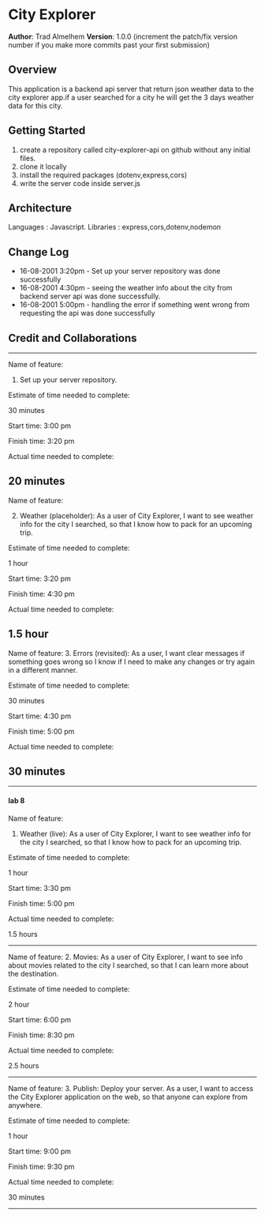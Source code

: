 # City Explorer

**Author**: Trad Almelhem
**Version**: 1.0.0 (increment the patch/fix version number if you make more commits past your first submission)

## Overview
This application is a backend api server that return json weather data to the city explorer app.if a user searched for a city he will get the 3 days weather data for this city.

<!-- Provide a high level overview of what this application is and why you are building it, beyond the fact that it's an assignment for this class. (i.e. What's your problem domain?) -->

## Getting Started
1. create a repository called city-explorer-api on github without any initial files.
2. clone it locally
3. install the required packages (dotenv,express,cors)
4. write the server code inside server.js
<!-- What are the steps that a user must take in order to build this app on their own machine and get it running? -->

## Architecture
<!-- Provide a detailed description of the application design. What technologies (languages, libraries, etc) you're using, and any other relevant design information. -->
Languages : Javascript.
Libraries : express,cors,dotenv,nodemon

## Change Log
<!-- Use this area to document the iterative changes made to your application as each feature is successfully implemented. Use time stamps. Here's an example:

01-01-2001 4:59pm - Application now has a fully-functional express server, with a GET route for the location resource. -->

* 16-08-2001 3:20pm -  Set up your server repository was done successfully
* 16-08-2001 4:30pm -  seeing the weather info about the city from backend server api was done successfully.
* 16-08-2001 5:00pm - handling the error if something went wrong from requesting the api was done successfully


## Credit and Collaborations
<!-- Give credit (and a link) to other people or resources that helped you build this application. --> 

---------
Name of feature:
1. Set up your server repository.

Estimate of time needed to complete:

30 minutes

Start time: 3:00 pm

Finish time: 3:20 pm

Actual time needed to complete: 

20 minutes
-------
Name of feature:

2. Weather (placeholder): As a user of City Explorer, I want to see weather info for the city I searched, so that I know how to pack for an upcoming trip.

Estimate of time needed to complete:

1 hour 

Start time: 3:20 pm

Finish time: 4:30 pm

Actual time needed to complete: 

1.5 hour
------

Name of feature:
3. Errors (revisited): As a user, I want clear messages if something goes wrong so I know if I need to make any changes or try again in a different manner.

Estimate of time needed to complete:

30 minutes

Start time: 4:30 pm

Finish time: 5:00 pm

Actual time needed to complete: 

30 minutes
------



-----------


#### lab 8




Name of feature:
1. Weather (live): As a user of City Explorer, I want to see weather info for the city I searched, so that I know how to pack for an upcoming trip.

Estimate of time needed to complete:

1 hour

Start time: 3:30 pm

Finish time: 5:00 pm

Actual time needed to complete:

1.5 hours

-----------


Name of feature:
2. Movies: As a user of City Explorer, I want to see info about movies related to the city I searched, so that I can learn more about the destination.

Estimate of time needed to complete:

2 hour

Start time: 6:00 pm

Finish time: 8:30 pm

Actual time needed to complete:

2.5 hours

-----------


Name of feature:
3. Publish: Deploy your server. As a user, I want to access the City Explorer application on the web, so that anyone can explore from anywhere.

Estimate of time needed to complete:

1 hour

Start time: 9:00 pm

Finish time: 9:30 pm

Actual time needed to complete:

30 minutes

-----------